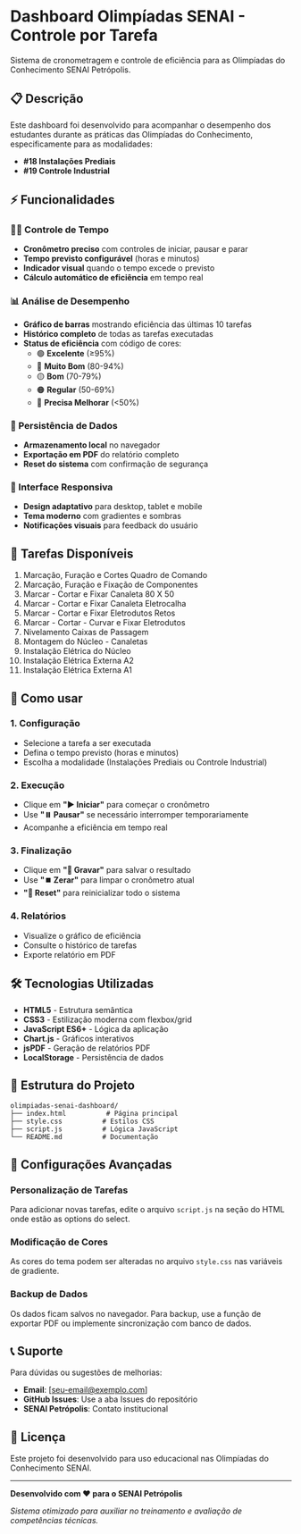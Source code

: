 # Dashboard Olimpíadas SENAI - Controle por Tarefa

Sistema de cronometragem e controle de eficiência para as Olimpíadas do Conhecimento SENAI Petrópolis.

## 📋 Descrição

Este dashboard foi desenvolvido para acompanhar o desempenho dos estudantes durante as práticas das Olimpíadas do Conhecimento, especificamente para as modalidades:

- **#18 Instalações Prediais**
- **#19 Controle Industrial**

## ⚡ Funcionalidades

### 🏃‍♂️ Controle de Tempo
- **Cronômetro preciso** com controles de iniciar, pausar e parar
- **Tempo previsto configurável** (horas e minutos)
- **Indicador visual** quando o tempo excede o previsto
- **Cálculo automático de eficiência** em tempo real

### 📊 Análise de Desempenho
- **Gráfico de barras** mostrando eficiência das últimas 10 tarefas
- **Histórico completo** de todas as tarefas executadas
- **Status de eficiência** com código de cores:
  - 🟢 **Excelente** (≥95%)
  - 🔵 **Muito Bom** (80-94%)
  - 🟡 **Bom** (70-79%)
  - 🟠 **Regular** (50-69%)
  - 🔴 **Precisa Melhorar** (<50%)

### 💾 Persistência de Dados
- **Armazenamento local** no navegador
- **Exportação em PDF** do relatório completo
- **Reset do sistema** com confirmação de segurança

### 📱 Interface Responsiva
- **Design adaptativo** para desktop, tablet e mobile
- **Tema moderno** com gradientes e sombras
- **Notificações visuais** para feedback do usuário

## 🎯 Tarefas Disponíveis

1. Marcação, Furação e Cortes Quadro de Comando
2. Marcação, Furação e Fixação de Componentes
3. Marcar - Cortar e Fixar Canaleta 80 X 50
4. Marcar - Cortar e Fixar Canaleta Eletrocalha
5. Marcar - Cortar e Fixar Eletrodutos Retos
6. Marcar - Cortar - Curvar e Fixar Eletrodutos
7. Nivelamento Caixas de Passagem
8. Montagem do Núcleo - Canaletas
9. Instalação Elétrica do Núcleo
10. Instalação Elétrica Externa A2
11. Instalação Elétrica Externa A1

## 🚀 Como usar

### 1. Configuração
- Selecione a tarefa a ser executada
- Defina o tempo previsto (horas e minutos)
- Escolha a modalidade (Instalações Prediais ou Controle Industrial)

### 2. Execução
- Clique em **"▶️ Iniciar"** para começar o cronômetro
- Use **"⏸️ Pausar"** se necessário interromper temporariamente
- Acompanhe a eficiência em tempo real

### 3. Finalização
- Clique em **"💾 Gravar"** para salvar o resultado
- Use **"⏹️ Zerar"** para limpar o cronômetro atual
- **"🔄 Reset"** para reinicializar todo o sistema

### 4. Relatórios
- Visualize o gráfico de eficiência
- Consulte o histórico de tarefas
- Exporte relatório em PDF

## 🛠️ Tecnologias Utilizadas

- **HTML5** - Estrutura semântica
- **CSS3** - Estilização moderna com flexbox/grid
- **JavaScript ES6+** - Lógica da aplicação
- **Chart.js** - Gráficos interativos
- **jsPDF** - Geração de relatórios PDF
- **LocalStorage** - Persistência de dados

## 📁 Estrutura do Projeto

```
olimpiadas-senai-dashboard/
├── index.html          # Página principal
├── style.css          # Estilos CSS
├── script.js          # Lógica JavaScript
└── README.md          # Documentação
```

## 🔧 Configurações Avançadas

### Personalização de Tarefas
Para adicionar novas tarefas, edite o arquivo `script.js` na seção do HTML onde estão as options do select.

### Modificação de Cores
As cores do tema podem ser alteradas no arquivo `style.css` nas variáveis de gradiente.

### Backup de Dados
Os dados ficam salvos no navegador. Para backup, use a função de exportar PDF ou implemente sincronização com banco de dados.

## 📞 Suporte

Para dúvidas ou sugestões de melhorias:

- **Email**: [seu-email@exemplo.com]
- **GitHub Issues**: Use a aba Issues do repositório
- **SENAI Petrópolis**: Contato institucional

## 📄 Licença

Este projeto foi desenvolvido para uso educacional nas Olimpíadas do Conhecimento SENAI.

---

**Desenvolvido com ❤️ para o SENAI Petrópolis**

*Sistema otimizado para auxiliar no treinamento e avaliação de competências técnicas.*
